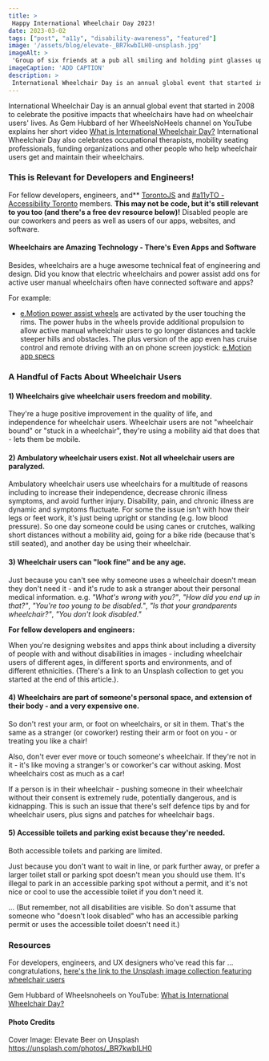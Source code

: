 ```yaml
---
title: > 
 Happy International Wheelchair Day 2023! 
date: 2023-03-02
tags: ["post", "a11y", "disability-awareness", "featured"]
image: '/assets/blog/elevate-_BR7kwbILH0-unsplash.jpg'
imageAlt: >
 'Group of six friends at a pub all smiling and holding pint glasses up for cheets while taking a selfi photo. The two in the foreground are a man and a woman. The woman has long dark, wavy hair with golden highlights, medium skin tone, and is in an active user, low back, black manual wheelchair. She is wearing a animal print spagetti strap tank top and jeans. The man has medium brown short hair, no beard, and is wearing a tshirt and jeans. There are four people in the background. The one on the left and closest to the two in front is smiling, has dark short hair with the sides buzz cut. She's wearing a grey tank top and is using a black electric wheelchair. The other three friends are one man and two women standing up. The man is wearing a kaki green t-shirt, has short black hair buzzed shorter on the sides and has dark skin. The woman beside him is wearing a white t-shirt has long brown hair and medium toned skin. The last woman on the back right is wearing an elblow length baseball style t-shirt with a white body and yellow arms.'
imageCaption: 'ADD CAPTION'
description: > 
 International Wheelchair Day is an annual global event that started in 2008 to celebrate the positive impacts that wheelchairs have had on wheelchair users' lives. For fellow developers, and engineers this may not be a coding article, but it's still relevant for us. Disabled people are our coworkers and peers as well as users of our apps, websites, and software. Also, wheelchairs are a huge awesome technical feat of engineering and design. Did you know that electric wheelchairs and power assist add ons for active user manual wheelchairs often have connected software and apps? Plus, I included a free dev resource at the end of the article!
---
```


International Wheelchair Day is an annual global event that started in 2008 to celebrate the positive impacts that wheelchairs have had on wheelchair users' lives.  As Gem Hubbard of her WheelsNoHeels channel on YouTube explains her short video [What is International Wheelchair Day?](https://www.youtube.com/shorts/80fZ_xmmyJY) International Wheelchair Day also celebrates occupational therapists, mobility seating professionals, funding organizations and other people who help wheelchair users get and maintain their wheelchairs. 

### This is Relevant for Developers and Engineers!

For fellow developers, engineers, and** [TorontoJS](https://www.linkedin.com/feed/#) and [#a11yTO - Accessibility Toronto](https://www.linkedin.com/feed/#) members. **This may not be code, but it's still relevant to you too (and there's a free dev resource below)!** Disabled people are our coworkers and peers as well as users of our apps, websites, and software.

#### Wheelchairs are Amazing Technology - There's Even Apps and Software

Besides, wheelchairs are a huge awesome technical feat of engineering and design. Did you know that electric wheelchairs and power assist add ons for active user manual wheelchairs often have connected software and apps?

For example:
- [e.Motion power assist wheels](https://www.alber.de/en/products/active-drives/e-motion/) are activated by the user touching the rims. The power hubs in the wheels provide additional propulsion to allow active manual wheelchair users to go longer distances and tackle steeper hills and obstacles.  The plus version of the app even has cruise control and remote driving with an on phone screen joystick: 
  [e.Motion app specs](https://www.alber.de/en/products/active-drives/e-motion/#app)

### A Handful of Facts About Wheelchair Users

#### 1) Wheelchairs give wheelchair users freedom and mobility.

They're a huge positive improvement in the quality of life, and independence for wheelchair users. Wheelchair users are not "wheelchair bound" or "stuck in a wheelchair", they're using a mobility aid that does that - lets them be mobile.

#### 2) Ambulatory wheelchair users exist. Not all wheelchair users are paralyzed.

Ambulatory wheelchair users use wheelchairs for a multitude of reasons including to increase their independence, decrease chronic illness symptoms, and avoid further injury. Disability, pain, and chronic illness are dynamic and symptoms fluctuate. For some the issue isn't with how their legs or feet work, it's just being upright or standing (e.g.  low blood pressure). So one day someone could be using canes or crutches, walking short distances without a mobility aid, going for a bike ride (because that's still seated), and another day be using their wheelchair.

#### 3) Wheelchair users can "look fine" and be any age.

Just because you can't see why someone uses a wheelchair doesn't mean they don't need it - and it's rude to ask a stranger about their personal medical information. e.g. *"What's wrong with you?"*, *"How did you end up in that?"*, *"You're too young to be disabled."*, *"Is that your grandparents wheelchair?"*, *"You don't look disabled."*

**For fellow developers and engineers:**

When you're designing websites and apps think about including a diversity of people with and without disabilities in images - including wheelchair users of different ages, in different sports and environments, and of different ethnicities. (There's a link to an Unsplash collection to get you started at the end of this article.).

#### 4) Wheelchairs are part of someone's personal space, and extension of their body - and a very expensive one.

So don't rest your arm, or foot on wheelchairs, or sit in them. That's the same as a stranger (or coworker) resting their arm or foot on you - or treating you like a chair!

Also, don't ever ever move or touch someone's wheelchair. If they're not in it - it's like moving a stranger's or coworker's car without asking. Most wheelchairs cost as much as a car! 

If a person is in their wheelchair - pushing someone in their wheelchair without their consent is extremely rude, potentially dangerous, and is kidnapping. This is such an issue that there's self defence tips by and for wheelchair users, plus signs and patches for wheelchair bags.

#### 5) Accessible toilets and parking exist because they're needed.

Both accessible toilets and parking are limited.

Just because you don't want to wait in line, or park further away, or prefer a larger toilet stall or parking spot doesn't mean you should use them. It's illegal to park in an accessible parking spot without a permit, and it's not nice or cool to use the accessible toilet if you don't need it.  

... (But remember, not all disabilities are visible. So don't assume that someone who "doesn't look disabled" who has an accessible parking permit or uses the accessible toilet doesn't need it.)

### Resources

For developers, engineers, and UX designers who've read this far ... congratulations, [here's the link to the Unsplash image collection featuring wheelchair users](https://unsplash.com/collections/6HgUpnEdH54/bitesize-accessibility)
  
Gem Hubbard of Wheelsnoheels on YouTube:  [What is International Wheelchair Day?](https://www.youtube.com/shorts/80fZ_xmmyJY)

#### Photo Credits

Cover Image: Elevate Beer on Unsplash https://unsplash.com/photos/_BR7kwbILH0
  